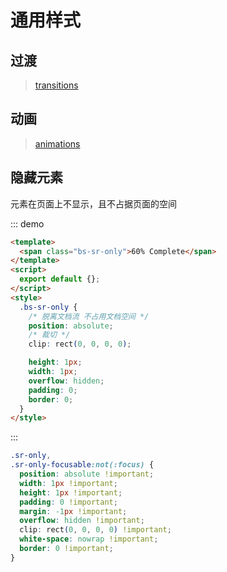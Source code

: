 # 通用样式

## 过渡

> [transitions](https://cssreference.io/transitions/)

## 动画

> [animations](https://cssreference.io/animations/)

## 隐藏元素

元素在页面上不显示，且不占据页面的空间

::: demo

```html
<template>
  <span class="bs-sr-only">60% Complete</span>
</template>
<script>
  export default {};
</script>
<style>
  .bs-sr-only {
    /* 脱离文档流 不占用文档空间 */
    position: absolute;
    /* 裁切 */
    clip: rect(0, 0, 0, 0);

    height: 1px;
    width: 1px;
    overflow: hidden;
    padding: 0;
    border: 0;
  }
</style>
```

:::

```css
.sr-only,
.sr-only-focusable:not(:focus) {
  position: absolute !important;
  width: 1px !important;
  height: 1px !important;
  padding: 0 !important;
  margin: -1px !important;
  overflow: hidden !important;
  clip: rect(0, 0, 0, 0) !important;
  white-space: nowrap !important;
  border: 0 !important;
}
```
